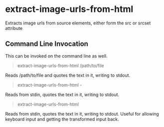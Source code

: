 # extract-image-urls-from-html

Extracts image urls from source elements, either form the src or srcset attribute

## Command Line Invocation

This can be invoked on the command line as well.

> extract-image-urls-from-html /path/to/file

Reads /path/to/file and quotes the text in it, writing to stdout.

> extract-image-urls-from-html -

Reads from stdin, quotes the text in it, writing to stdout.

> extract-image-urls-from-html

Reads from stdin, quotes the text in it, writing to stdout. Useful for allowing
keyboard input and getting the transformed input back.
